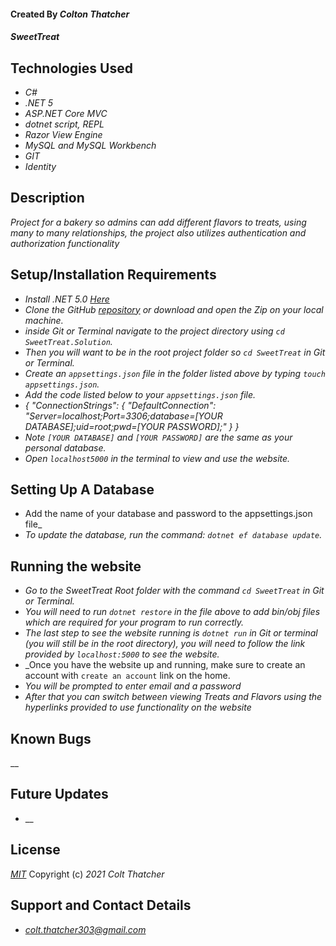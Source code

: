#### Created By _**Colton Thatcher**_

#### _SweetTreat_

## Technologies Used


* _C#_
* _.NET 5_
* _ASP.NET Core MVC_
* _dotnet script, REPL_
* _Razor View Engine_
* _MySQL and MySQL Workbench_
* _GIT_
* _Identity_


## Description

_Project for a bakery so admins can add different flavors to treats, using many to many relationships, the project also utilizes authentication and authorization functionality_

## Setup/Installation Requirements
* _Install .NET 5.0 [Here](https://dotnet.microsoft.com/en-us/download/dotnet/5.0)_
* _Clone the GitHub [repository]() or download and open the Zip on your local machine._
* _inside Git or Terminal navigate to the project directory using `cd SweetTreat.Solution`._
* _Then you will want to be in the root project folder so `cd SweetTreat` in Git or Terminal._
* _Create an `appsettings.json` file in the folder listed above by typing `touch appsettings.json`._
* _Add the code listed below to your `appsettings.json` file._
* _{
"ConnectionStrings": {
"DefaultConnection": "Server=localhost;Port=3306;database=[YOUR DATABASE];uid=root;pwd=[YOUR PASSWORD];"
}
}_
* _Note `[YOUR DATABASE]` and `[YOUR PASSWORD]` are the same as your personal database._
* _Open `localhost5000` in the terminal to view and use the website._

## Setting Up A Database

* Add the name of your database and password to the appsettings.json file_
* _To update the database, run the command: `dotnet ef database update`._



## Running the website

* _Go to the SweetTreat Root folder with the command `cd SweetTreat` in Git or Terminal._
* _You will need to run `dotnet restore` in the file above to add bin/obj files which are required for your program to run correctly._
* _The last step to see the website running is `dotnet run` in Git or terminal (you will still be in the root directory), you will need to follow the link provided by `localhost:5000` to see the website._
* _Once you have the website up and running, make sure to create an account with `create an account` link on the home.
* _You will be prompted to enter email and a password_
* _After that you can switch between viewing Treats and Flavors using the hyperlinks provided to use functionality on the website_




## Known Bugs

__

## Future Updates

* __

## License

_[MIT](https://opensource.org/licenses/MIT)_
Copyright (c) _2021_ _Colt Thatcher_

## Support and Contact Details
* _[colt.thatcher303@gmail.com](colt.thatcher303@gmail.com)_

